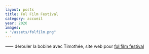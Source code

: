 ```yaml
---
layout: posts
title: Fol Film Festival
category: accueil
year: 2020
images:
- "/assets/folfilm.png"
---
```


⸺ dérouler la bobine avec Timothée, site web pour [fol film festival][1]

[1]: https://